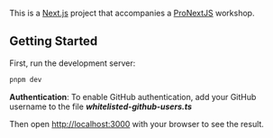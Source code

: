 This is a [Next.js](https://nextjs.org) project that accompanies a [ProNextJS](https://www.pronextjs.dev/workshops) workshop.

## Getting Started
First, run the development server:

```bash
pnpm dev
```
**Authentication**: To enable GitHub authentication, add your GitHub username to the file _**whitelisted-github-users.ts**_

Then open [http://localhost:3000](http://localhost:3000) with your browser to see the result.
